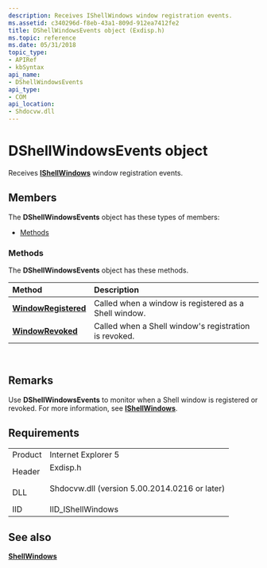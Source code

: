 ```yaml
---
description: Receives IShellWindows window registration events.
ms.assetid: c340296d-f8eb-43a1-809d-912ea7412fe2
title: DShellWindowsEvents object (Exdisp.h)
ms.topic: reference
ms.date: 05/31/2018
topic_type: 
- APIRef
- kbSyntax
api_name: 
- DShellWindowsEvents
api_type: 
- COM
api_location: 
- Shdocvw.dll
---
```


# DShellWindowsEvents object

Receives [**IShellWindows**](/windows/desktop/api/Exdisp/nn-exdisp-ishellwindows) window registration events.

## Members

The **DShellWindowsEvents** object has these types of members:

-   [Methods](#methods)

### Methods

The **DShellWindowsEvents** object has these methods.



| Method                                                           | Description                                                       |
|:-----------------------------------------------------------------|:------------------------------------------------------------------|
| [**WindowRegistered**](dshellwindowsevents-windowregistered.md) | Called when a window is registered as a Shell window. <br/> |
| [**WindowRevoked**](dshellwindowsevents-windowrevoked.md)       | Called when a Shell window's registration is revoked. <br/> |



 

## Remarks

Use **DShellWindowsEvents** to monitor when a Shell window is registered or revoked. For more information, see [**IShellWindows**](/windows/desktop/api/Exdisp/nn-exdisp-ishellwindows).

## Requirements



|                    |                                                                                                                          |
|--------------------|--------------------------------------------------------------------------------------------------------------------------|
| Product<br/> | Internet Explorer 5<br/>                                                                                           |
| Header<br/>  | <dl> <dt>Exdisp.h</dt> </dl>                                      |
| DLL<br/>     | <dl> <dt>Shdocvw.dll (version 5.00.2014.0216 or later)</dt> </dl> |
| IID<br/>     | IID\_IShellWindows<br/>                                                                                            |



## See also

<dl> <dt>

[**ShellWindows**](shellwindows.md)
</dt> </dl>

 

 





